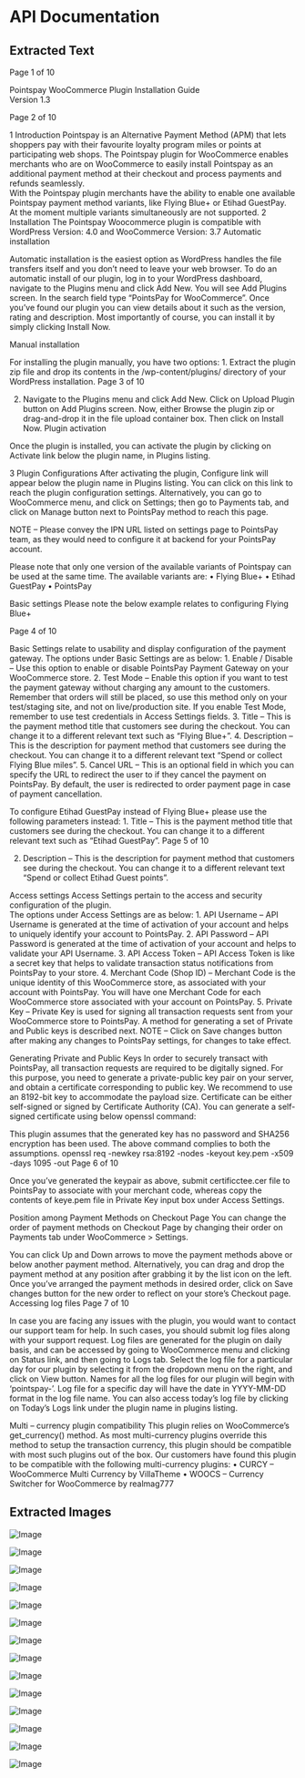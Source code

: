 # API Documentation

## Extracted Text

Page 1 of 10 
  
 
 
 
 
 
 
 
 
 
 
 
 
 
 
Pointspay 
WooCommerce Plugin Installation Guide  
Version 1.3 
 
 
 
 
 
 
 
Page 2 of 10 
  
 
1 Introduction 
Pointspay is an Alternative Payment Method (APM) that lets shoppers pay with their favourite 
loyalty program miles or points at participating web shops. 
The Pointspay plugin for WooCommerce enables merchants who are on WooCommerce to easily 
install Pointspay as an additional payment method at their checkout and process payments and 
refunds seamlessly.  
With the Pointspay plugin merchants have the ability to enable one available Pointspay payment 
method variants, like Flying Blue+ or Etihad GuestPay. At the moment multiple variants 
simultaneously are not supported. 
2 Installation 
The Pointspay Woocommerce  plugin is compatible with WordPress Version: 4.0 and 
WooCommerce Version: 3.7 
Automatic installation 
 
Automatic installation is the easiest option as WordPress handles the file transfers itself and you 
don’t need to leave your web browser. To do an automatic install of our plugin, log in to your 
WordPress dashboard, navigate to the Plugins menu and click Add New. You will see Add Plugins 
screen. 
In the search field type “PointsPay for WooCommerce”. Once you’ve found our plugin you can view 
details about it such as the version, rating and description. Most importantly of course, you can 
install it by simply clicking Install Now. 
 
Manual installation 
 
 
 
For installing the plugin manually, you have two options: 
1. 
Extract the plugin zip file and drop its contents in the /wp-content/plugins/ directory of 
your WordPress installation. 
Page 3 of 10 
  
 
2. Navigate to the Plugins menu and click Add New. Click on Upload Plugin button on Add 
Plugins screen. Now, either Browse the plugin zip or drag-and-drop it in the file upload 
container box. Then click on Install Now. 
Plugin activation 
 
 
Once the plugin is installed, you can activate the plugin by clicking on Activate link below the 
plugin name, in Plugins listing. 
 
 
 
3 Plugin Configurations 
After activating the plugin, Configure link will appear below the plugin name in Plugins listing. You 
can click on this link to reach the plugin configuration settings. Alternatively, you can go to 
WooCommerce menu, and click on Settings; then go to Payments tab, and click on Manage 
button next to PointsPay method to reach this page. 
 
NOTE – Please convey the IPN URL listed on settings page to PointsPay team, as they would need to 
configure it at backend for your PointsPay account. 
 
Please note that only one version of the available variants of Pointspay can be used at the same 
time. The available variants are: 
• 
Flying Blue+ 
• 
Etihad GuestPay 
• 
PointsPay 
 
 
 
Basic settings 
Please note the below example relates to configuring Flying Blue+ 
 
Page 4 of 10 
  
 
 
 
Basic Settings relate to usability and display configuration of the payment gateway. The 
options under Basic Settings are as below: 
1. 
Enable / Disable – Use this option to enable or disable PointsPay Payment 
Gateway on your WooCommerce store. 
2. Test Mode – Enable this option if you want to test the payment gateway without 
charging any amount to the customers. Remember that orders will still be placed, 
so use this method only on your test/staging site, and not on live/production site. 
If you enable Test Mode, remember to use test credentials in Access Settings 
fields. 
3. Title – This is the payment method title that customers see during the checkout. 
You can change it to a different relevant text such as “Flying Blue+”. 
4. Description – This is the description for payment method that customers see 
during the checkout. You can change it to a different relevant text “Spend or 
collect Flying Blue miles”. 
5. Cancel URL – This is an optional field in which you can specify the URL to redirect 
the user to if they cancel the payment on PointsPay. By default, the user is 
redirected to order payment page in case of payment cancellation. 
 
To configure Etihad GuestPay instead of Flying Blue+ please use the following parameters 
instead: 
1. 
Title – This is the payment method title that customers see during the checkout. 
You can change it to a different relevant text such as “Etihad GuestPay”. 
Page 5 of 10 
  
 
2. Description – This is the description for payment method that customers see 
during the checkout. You can change it to a different relevant text “Spend or 
collect Etihad Guest points”. 
 
 
 
Access settings 
Access Settings pertain to the access and security configuration of the plugin.  
The options under Access Settings are as below: 
1. 
API Username – API Username is generated at the time of activation of your 
account and helps to uniquely identify your account to PointsPay. 
2. API Password – API Password is generated at the time of activation of your 
account and helps to validate your API Username. 
3. API Access Token – API Access Token is like a secret key that helps to validate 
transaction status notifications from PointsPay to your store. 
4. Merchant Code (Shop ID) – Merchant Code is the unique identity of this 
WooCommerce store, as associated with your account with PointsPay. You will 
have one Merchant Code for each WooCommerce store associated with your 
account on PointsPay. 
5. Private Key – Private Key is used for signing all transaction requests sent from 
your WooCommerce store to PointsPay. A method for generating a set of Private 
and Public keys is described next. 
NOTE – Click on Save changes button after making any changes to PointsPay settings, for 
changes to take effect. 
 
Generating Private and Public Keys 
In order to securely transact with PointsPay, all transaction requests are required to be 
digitally signed. For this purpose, you need to generate a private-public key pair on your 
server, and obtain a certificate corresponding to public key. We recommend to use an 
8192-bit key to accommodate the payload size. Certificate can be either self-signed or 
signed by Certificate Authority (CA). 
You can generate a self-signed certificate using below openssl command: 
 
This plugin assumes that the generated key has no password and SHA256 encryption has 
been used. The above command complies to both the assumptions. 
openssl req -newkey rsa:8192 -nodes -keyout key.pem -x509 -days 
1095 -out 
Page 6 of 10 
  
 
Once you’ve generated the keypair as above, submit  certificctee.cer file to PointsPay to 
associate with your merchant code, whereas copy the contents of keye.pem file in 
Private Key input box under Access Settings. 
 
 
Position among Payment Methods on Checkout Page 
You can change the order of payment methods on Checkout Page by changing their 
order on 
Payments tab under WooCommerce > Settings. 
 
 
 
 
You can click Up and Down arrows to move the payment methods above or below 
another payment method. Alternatively, you can drag and drop the payment 
method at any position after grabbing it by the list icon on the left. 
Once you’ve arranged the payment methods in desired order, click on Save 
changes button for the new order to reflect on your store’s Checkout page. 
Accessing log files 
Page 7 of 10 
  
 
In case you are facing any issues with the plugin, you would want to contact our 
support team for help. In such cases, you should submit log files along with your 
support request. Log  files  are generated for the plugin on daily basis, and can be 
accessed by going to WooCommerce menu and clicking on Status link, and then 
going to Logs tab. 
Select the log file for a particular day for our plugin by selecting it from the 
dropdown menu on the right, and click on View button. Names for all the log files 
for our plugin will begin with ‘pointspay-’. Log file for a specific day will have the 
date in YYYY-MM-DD format in the log file name. 
You can also access today’s log file by clicking on Today’s Logs link under the plugin 
name in plugins 
listing. 
 
Multi – currency plugin compatibility 
This plugin relies on WooCommerce’s get_currency() method. As most multi-currency 
plugins override this method to setup the transaction currency, this plugin should be 
compatible with most such plugins out of the box. Our customers have found this plugin 
to be compatible with the following multi-currency plugins: 
• 
CURCY – WooCommerce Multi Currency by VillaTheme 
• 
WOOCS – Currency Switcher for WooCommerce by realmag777 
 


## Extracted Images

![Image](C:\Users\DanishAnsari_vo4m0y3\ConvertToMDProject\api-documentation\img\image_1_10.png)

![Image](C:\Users\DanishAnsari_vo4m0y3\ConvertToMDProject\api-documentation\img\image_2_10.png)

![Image](C:\Users\DanishAnsari_vo4m0y3\ConvertToMDProject\api-documentation\img\image_2_29.png)

![Image](C:\Users\DanishAnsari_vo4m0y3\ConvertToMDProject\api-documentation\img\image_2_30.png)

![Image](C:\Users\DanishAnsari_vo4m0y3\ConvertToMDProject\api-documentation\img\image_3_10.png)

![Image](C:\Users\DanishAnsari_vo4m0y3\ConvertToMDProject\api-documentation\img\image_3_37.png)

![Image](C:\Users\DanishAnsari_vo4m0y3\ConvertToMDProject\api-documentation\img\image_4_10.png)

![Image](C:\Users\DanishAnsari_vo4m0y3\ConvertToMDProject\api-documentation\img\image_4_42.png)

![Image](C:\Users\DanishAnsari_vo4m0y3\ConvertToMDProject\api-documentation\img\image_5_10.png)

![Image](C:\Users\DanishAnsari_vo4m0y3\ConvertToMDProject\api-documentation\img\image_6_10.png)

![Image](C:\Users\DanishAnsari_vo4m0y3\ConvertToMDProject\api-documentation\img\image_6_50.png)

![Image](C:\Users\DanishAnsari_vo4m0y3\ConvertToMDProject\api-documentation\img\image_7_10.png)

![Image](C:\Users\DanishAnsari_vo4m0y3\ConvertToMDProject\api-documentation\img\image_7_60.png)

![Image](C:\Users\DanishAnsari_vo4m0y3\ConvertToMDProject\api-documentation\img\image_7_61.png)


